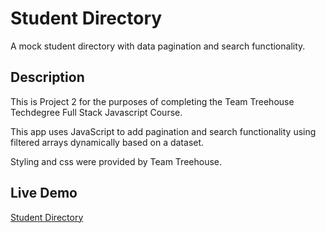 # Student Directory
A mock student directory with data pagination and search functionality.

## Description
This is Project 2 for the purposes of completing the Team Treehouse Techdegree Full Stack Javascript Course.

This app uses JavaScript to add pagination and search functionality using filtered arrays dynamically based on a dataset. 

Styling and css were provided by Team Treehouse.

## Live Demo
[Student Directory](https://anthonysetiadi.github.io/data-pagination-filtering/)
